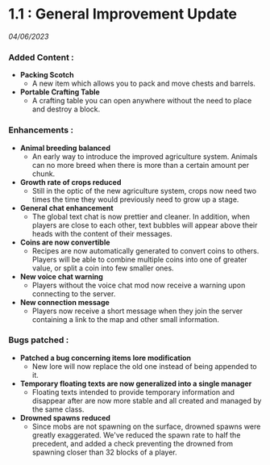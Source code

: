 # 1.1 : General Improvement Update
*04/06/2023*

### Added Content :
 - **Packing Scotch**
   - A new item which allows you to pack and move chests and barrels.
 - **Portable Crafting Table**
   - A crafting table you can open anywhere without the need to place and destroy a block.
### Enhancements :
 - **Animal breeding balanced**
   - An early way to introduce the improved agriculture system. Animals can no more
          breed when there is more than a certain amount per chunk.
 - **Growth rate of crops reduced**
   - Still in the optic of the new agriculture system, crops now need two times the time
          they would previously need to grow up a stage.
 - **General chat enhancement**
   - The global text chat is now prettier and cleaner. In addition, when players are close to
          each other, text bubbles will appear above their heads with the content of their messages.
 - **Coins are now convertible**
   - Recipes are now automatically generated to convert coins to others. Players will be able
          to combine multiple coins into one of greater value, or split a coin into few smaller ones.
 - **New voice chat warning**
   - Players without the voice chat mod now receive a warning upon connecting to the server.
 - **New connection message**
   - Players now receive a short message when they join the server containing a link to the map and other
          small information.
### Bugs patched :
 - **Patched a bug concerning items lore modification**
   - New lore will now replace the old one instead of being appended to it.
 - **Temporary floating texts are now generalized into a single manager**
   - Floating texts intended to provide temporary information and disappear after
          are now more stable and all created and managed by the same class.
 - **Drowned spawns reduced**
   - Since mobs are not spawning on the surface, drowned spawns were greatly exaggerated.
     We've reduced the spawn rate to half the precedent, and added a check preventing the
     drowned from spawning closer than 32 blocks of a player.